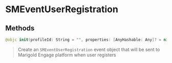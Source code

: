 # SMEventUserRegistration

## Methods
```swift
@objc init(profileId: String = "", properties: [AnyHashable: Any]? = nil)
```

>Create an ``SMEventUserRegistration`` event object that will be sent to Marigold Engage platform when user registers<br/>